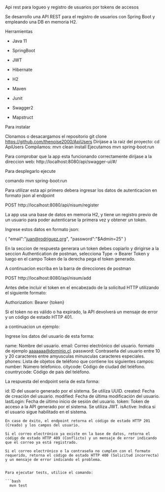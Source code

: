 
Api rest para logueo y registro de usuarios por tokens de accesos

Se desarrollo una API REST para el registro de usuarios con Spring Boot y empleando una DB en memoria H2.


Herramientas

- Java 11

- SpringBoot

- JWT

- Hibernate

- H2

- Maven

- Junit

- Swagger2

- Mapstruct



Para instalar

Clonamos o desacargamos el repositorio git clone https://github.com/thenoise2000/ApiUsers
Dirijase a la raiz del proyecto: cd ApiUsers
Compilamos: mvn clean install
Ejecutamos mvn spring-boot:run

Para comprobar que la app esta funcionando correctamente dirijase a la direccion web:
http://localhost:8080/api/swagger-ui/#/


Para desplegarlo ejecute

comando
  mvn spring-boot:run

Para utilizar esta api primero debera ingresar los datos de autenticacion en formato json al endpoint

POST http://localhost:8080/api/nisum/register 

La app usa una base de datos en memoria H2, y tiene un registro previo de un usuario para poder autenticarse la primera vez y obtener un token.

Ingrese estos datos en formato json:

{
    "email":"juan@rodriguez.org",
    "password":"$Admin=25"
}

En la seccion de respuesta generara un token debes copiarlo y dirigirse a la seccion Authentication de postman, selecciona Type -> Bearer Token y luego en el campo Token de la derecha pega el token generado.

A continuacion escriba en la barra de direcciones de postman 

POST http://localhost:8080/api/nisum/add  

 Antes debe incluir el token en el encabezado de la solicitud HTTP utilizando el siguiente formato:

Authorization: Bearer {token}

Si el token no es válido o ha expirado, la API devolverá un mensaje de error y un código de estado HTTP 401.


a continuacion un ejemplo:


Ingrese los datos del usuario de esta forma:

name: Nombre del usuario.
email: Correo electrónico del usuario. formato de ejemplo aaaaaaa@dominio.cl.
password: Contraseña del usuario entre 10 y 20 caracteres entre amyusculas minusculas caracteres especiales.
phones: Lista de objetos de teléfono que contiene los siguientes campos:
  number: Número telefonico.
  citycode: Código de ciudad del teléfono.
  countrycode: Código de país del teléfono.

La respuesta del endpoint seria de esta forma:

id: ID del usuario generado por el sistema. Se utiliza UUID.
created: Fecha de creación del usuario.
modified: Fecha de última modificación del usuario.
lastLogin: Fecha de último inicio de sesión del usuario.
token: Token de acceso a la API generado por el sistema. Se utiliza JWT.
isActive: Indica si el usuario sigue habilitado en el sistema.

```
En caso de éxito, el endpoint retorna el código de estado HTTP 201 (Creado) y los campos del usuario. 

Si el correo electrónico ya existe en la base de datos, retorna el código de estado HTTP 409 (Conflicto) y un mensaje de error indicando que el correo ya está registrado. 

Si el correo electrónico o la contraseña no cumplen con el formato requerido, retorna el código de estado HTTP 400 (Solicitud incorrecta) y un mensaje de error indicando el problema.


Para ejecutar tests, utilice el comando:

```bash
  mvn test
```




